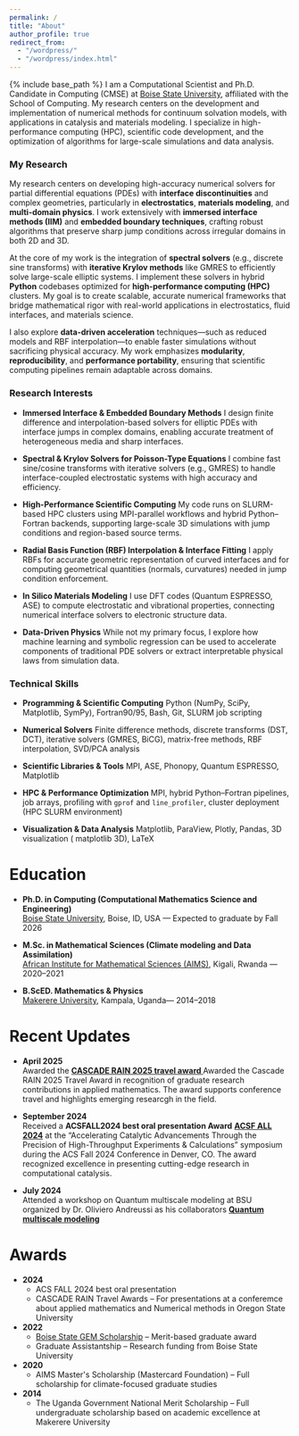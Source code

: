 ```yaml
---
permalink: /
title: "About"
author_profile: true
redirect_from: 
  - "/wordpress/"
  - "/wordpress/index.html"
---
```


{% include base_path %}
I am a Computational Scientist and Ph.D. Candidate in Computing (CMSE) at [Boise State University](https://www.boisestate.edu/), affiliated with the School of Computing. My research centers on the development and implementation of numerical methods for continuum solvation models, with applications in catalysis and materials modeling. I specialize in high-performance computing (HPC), scientific code development, and the optimization of algorithms for large-scale simulations and data analysis.

### My Research

My research centers on developing high-accuracy numerical solvers for partial differential equations (PDEs) with **interface discontinuities** and complex geometries, particularly in **electrostatics**, **materials modeling**, and **multi-domain physics**. I work extensively with **immersed interface methods (IIM)** and **embedded boundary techniques**, crafting robust algorithms that preserve sharp jump conditions across irregular domains in both 2D and 3D.

At the core of my work is the integration of **spectral solvers** (e.g., discrete sine transforms) with **iterative Krylov methods** like GMRES to efficiently solve large-scale elliptic systems. I implement these solvers in hybrid **Python** codebases optimized for **high-performance computing (HPC)** clusters. My goal is to create scalable, accurate numerical frameworks that bridge mathematical rigor with real-world applications in electrostatics, fluid interfaces, and materials science.

I also explore **data-driven acceleration** techniques—such as reduced models and RBF interpolation—to enable faster simulations without sacrificing physical accuracy. My work emphasizes **modularity**, **reproducibility**, and **performance portability**, ensuring that scientific computing pipelines remain adaptable across domains.

### Research Interests

* **Immersed Interface & Embedded Boundary Methods**
  I design finite difference and interpolation-based solvers for elliptic PDEs with interface jumps in complex domains, enabling accurate treatment of heterogeneous media and sharp interfaces.

* **Spectral & Krylov Solvers for Poisson-Type Equations**
  I combine fast sine/cosine transforms with iterative solvers (e.g., GMRES) to handle interface-coupled electrostatic systems with high accuracy and efficiency.

* **High-Performance Scientific Computing**
  My code runs on SLURM-based HPC clusters using MPI-parallel workflows and hybrid Python–Fortran backends, supporting large-scale 3D simulations with jump conditions and region-based source terms.

* **Radial Basis Function (RBF) Interpolation & Interface Fitting**
  I apply RBFs for accurate geometric representation of curved interfaces and for computing geometrical quantities (normals, curvatures) needed in jump condition enforcement.

* **In Silico Materials Modeling**
  I use DFT codes (Quantum ESPRESSO, ASE) to compute electrostatic and vibrational properties, connecting numerical interface solvers to electronic structure data.

* **Data-Driven Physics**
  While not my primary focus, I explore how machine learning and symbolic regression can be used to accelerate components of traditional PDE solvers or extract interpretable physical laws from simulation data.

### Technical Skills

* **Programming & Scientific Computing**
  Python (NumPy, SciPy, Matplotlib, SymPy), Fortran90/95, Bash, Git, SLURM job scripting

* **Numerical Solvers**
  Finite difference methods, discrete transforms (DST, DCT), iterative solvers (GMRES, BiCG), matrix-free methods, RBF interpolation, SVD/PCA analysis

* **Scientific Libraries & Tools**
  MPI, ASE, Phonopy, Quantum ESPRESSO, Matplotlib

* **HPC & Performance Optimization**
  MPI, hybrid Python–Fortran pipelines, job arrays, profiling with `gprof` and `line_profiler`, cluster deployment (HPC SLURM environment)

* **Visualization & Data Analysis**
  Matplotlib, ParaView, Plotly, Pandas, 3D visualization ( matplotlib 3D), LaTeX 


Education
======

- **Ph.D. in Computing (Computational Mathematics Science and Engineering)**  
  [Boise State University](https://www.boisestate.edu/), Boise, ID, USA — Expected to graduate by Fall 2026  

- **M.Sc. in Mathematical Sciences (Climate modeling and Data Assimilation)**  
  [African Institute for Mathematical Sciences (AIMS)](https://aims.ac.rw/), Kigali, Rwanda — 2020–2021  

- **B.ScED. Mathematics & Physics**  
  [Makerere University](https://mak.ac.ug/), Kampala, Uganda— 2014–2018  

Recent Updates
======

- **April 2025**  
  Awarded the **[ CASCADE RAIN 2025 travel award ](https://sites.google.com/oregonstate.edu/rain2025/travel-support)** Awarded the Cascade RAIN 2025 Travel Award in recognition of graduate research contributions in applied mathematics. The award supports conference travel and highlights emerging researcgh in the field.

- **September 2024**  
  Received a **ACSFALL2024 best oral presentation Award** **[ACSF ALL 2024](https://acs.digitellinc.com/p/s/accelerating-catalytic-advancements-through-the-precision-of-high-throughput-experiments-and-calculations-609622)** at the “Accelerating Catalytic Advancements Through the Precision of High-Throughput Experiments & Calculations” symposium during the ACS Fall 2024 Conference in Denver, CO. The award recognized excellence in presenting cutting-edge research in computational catalysis.

- **July 2024**  
  Attended a workshop on Quantum multiscale modeling at BSU organized by Dr. Oliviero Andreussi as his collaborators  **[Quantum multiscale modeling](http://www.quantum-multiscale.org/)** 

Awards
======

- **2024**  
  - ACS FALL 2024 best oral presentation   
  - CASCADE RAIN Travel Awards  – For presentations at a conferemce about applied mathematics and Numerical methods in Oregon State University
- **2022**  
  - [Boise State GEM Scholarship](https://www.boisestate.edu/graduatecollege/funding/merit-based-gem-scholarship/) – Merit-based graduate award  
  - Graduate Assistantship – Research funding from Boise State University  
- **2020**  
  - AIMS Master's Scholarship (Mastercard Foundation) – Full scholarship for climate-focused graduate studies
- **2014**  
  - The Uganda Government National Merit Scholarship – Full undergraduate scholarship based on academic excellence at Makerere University

